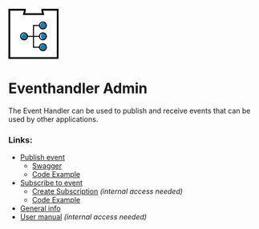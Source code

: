![eventhandler](./assets/eventhandler.png)

# Eventhandler Admin


The Event Handler can be used to publish and receive events that can be used by other applications.

### Links:

<!--ts-->
   * [Publish event](#publish-event)
      * [Swagger](https://acpaas.digipolis.be/nl/product/event-handler-engine/v2.0.0/api-event-handler-v-2/about#/Publish)
      * [Code Example](#publish-code-example)
   * [Subscribe to event](#subscribe-to-an-event)
      * [Create Subscription](https://wiki.antwerpen.be/ACPAAS/index.php/Event-Handler_User_Manuals) *(internal access needed)*
      * [Code Example](#recieve-event-code-example)
   * [General info](https://acpaas.digipolis.be/nl/product/event-handler-engine)
   * [User manual](https://wiki.antwerpen.be/ACPAAS/index.php/Event-Handler_User_Manuals) *(internal access needed)*
<!--te-->